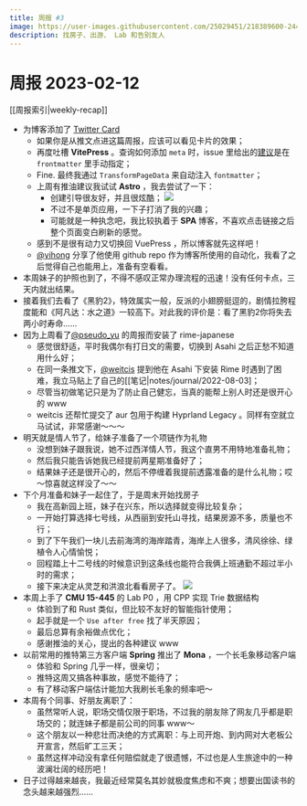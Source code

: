 ```yaml
---
title: 周报 #3
image: https://user-images.githubusercontent.com/25029451/218389600-2441f335-11cb-48bb-b0ad-2e39d76293b0.png
description: 找房子、出游、 Lab 和告别友人 
---
```

# 周报 2023-02-12

[[周报索引|weekly-recap]]

* 为博客添加了 [Twitter Card](https://developer.twitter.com/en/docs/twitter-for-websites/cards/guides/getting-started) 
    * 如果你是从推文点进这篇周报，应该可以看见卡片的效果；
    * 再度吐槽 **VitePress** 。查询如何添加 `meta` 时，issue 里给出的[建议](https://github.com/vuejs/vitepress/issues/504)是在 `frontmatter` 里手动指定；
    * Fine. 最终我通过 `TransformPageData` 来自动注入 `fontmatter`；
    * 上周有推油建议我试试 **Astro** ，我去尝试了一下：
        * 创建引导很友好，并且很炫酷；
            ![](https://user-images.githubusercontent.com/25029451/218500071-3366a68e-b111-48b6-a0d5-4134e29754e5.png)
        * 不过不是单页应用，一下子打消了我的兴趣；
        * 可能就是一种执念吧，我比较执着于 **SPA** 博客，不喜欢点击链接之后整个页面变白刷新的感觉。
    * 感到不是很有动力又切换回 VuePress ，所以博客就先这样吧！
    * [@yihong](https://twitter.com/yihong0618) 分享了他使用 github repo 作为博客所使用的自动化，我看了之后觉得自己也能用上，准备有空看看。
        <Tweet tweet-url="https://twitter.com/yihong0618/status/1624216820160016394" />
* 本周妹子的护照也到了，不得不感叹正常办理流程的迅速！没有任何卡点，三天内就出结果。
* 接着我们去看了《黑豹2》，特效属实一般，反派的小翅膀挺逗的，剧情拉胯程度能和《阿凡达：水之道》一较高下。对此我的评价是：看了黑豹2你将失去两小时寿命……
* 因为上周看了[@pseudo_yu](https://twitter.com/pseudo_yu) 的周报而安装了 rime-japanese
    * 感觉很舒适，平时我偶尔有打日文的需要，切换到 Asahi 之后正愁不知道用什么好；
    * 在同一条推文下，[@weitcis](https://twitter.com/weitcis) 提到他在 Asahi 下安装 Rime 时遇到了困难，我立马贴上了自己的[[笔记|notes/journal/2022-08-03]；
    * 尽管当初做笔记只是为了防止自己健忘，当真的能帮上别人时还是很开心的 www
    * weitcis 还帮忙提交了 aur 包用于构建 Hyprland Legacy 。同样有空就立马试试，非常感谢～～～
        <Tweet tweet-url="https://twitter.com/weitcis/status/1623503890871361536" />
* 明天就是情人节了，给妹子准备了一个项链作为礼物
    * 没想到妹子跟我说，她不过西洋情人节，我这个直男不用特地准备礼物；
    * 然后我只能告诉她我已经提前两星期准备好了；
    * 结果妹子还是很开心的，然后不停缠着我提前透露准备的是什么礼物；哎～惊喜就这样没了～～
* 下个月准备和妹子一起住了，于是周末开始找房子
    * 我在高新园上班，妹子在兴东，所以选择就变得比较复杂；
    * 一开始打算选择七号线，从西丽到安托山寻找，结果房源不多，质量也不行；
    * 到了下午我们一块儿去前海湾的海岸踏青，海岸上人很多，清风徐徐、绿植令人心情愉悦；
    * 回程踏上十二号线的时候意识到这条线也能符合我俩上班通勤不超过半小时的需求；
    * 接下来决定从灵芝和洪浪北看看房子了。
        ![](https://user-images.githubusercontent.com/25029451/218506173-d32151e8-512d-4d41-81aa-e34347fd77c5.png)
* 本周上手了 **CMU 15-445** 的 Lab P0 ，用 CPP 实现 Trie 数据结构
    * 体验到了和 Rust 类似，但比较不友好的智能指针使用；
    * 起手就是一个 `Use after free` 找了半天原因；
    * 最后总算有余裕做点优化；
    * 感谢推油的关心，提出的各种建议 www
     <Tweet tweet-url="https://twitter.com/realyuchanns/status/1623275223306100736" />
* 以前常用的推特第三方客户端 **Spring** 推出了 **Mona** ，一个长毛象移动客户端
    * 体验和 Spring 几乎一样，很亲切；
    * 推特这周又搞各种事故，感觉不能待了；
    * 有了移动客户端估计能加大我刷长毛象的频率吧～
        <Tweet tweet-url="https://twitter.com/realyuchanns/status/1625135332063875072" />
* 本周有个同事、好朋友离职了：
    * 虽然常听人说，职场交情仅限于职场，不过我的朋友除了网友几乎都是职场交的；就连妹子都是前公司的同事 www～
    * 这个朋友以一种悲壮而决绝的方式离职：与上司开炮、到内网对大老板公开宣言，然后旷工三天；
    * 虽然这样冲动没有拿任何赔偿就走了很遗憾，不过也是人生旅途中的一种波澜壮阔的经历吧！
* 日子过得越来越丧，我最近经常莫名其妙就极度焦虑和不爽；想要出国读书的念头越来越强烈……
